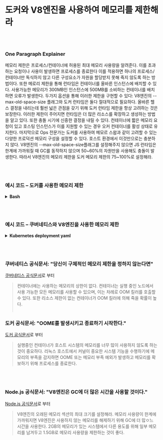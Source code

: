 # 도커와 V8엔진을 사용하여 메모리를 제한해라

<br/><br/>

### One Paragraph Explainer

메모리 제한은 프로세스/컨테이너에 허용된 최대 메모리 사용량을 알려준다. 이를 초과하는 요청이나 사용이 발생하면 프로세스를 종료한다 이를 적용하면 하나의 프로세스/컨테이너만 독식하지 않고 다른 구성요소가 자원을 할당받지 못해 죽지 않도록 하는 방법이다. 또한 메로리 제한을 통해 런타임은 컨테이너를 올바른 인스턴스에 배치할 수 있다. 사용가능한 메모리가 300MB인 인스턴스에 500MB를 소비하는 컨테이너를 배치하면 오류가 발생한다. 두가지 옵션을 통해 이러한 제한을 구현할 수 있다: V8엔진의 --max-old-space-size 플래그와 도커 런타임은 둘다 절대적으로 필요하다. 올바른 헬스 결정을 내리는데 훨씬 넓은 관점을 갖기 위해 도커 런타임 제한을 항상 고려하는 것은 보장한다. 이러한 제한이 주어지면 런타임은 더 많은 리소스를 확장하고 생성하는 방법을 알고 있다.
또한 충돌 시기에 신중한 결정을 내릴 수 있다. 컨테이너에 짧은 메모리 요청이 있고 호스팅 인스턴스가 이를 지원할 수 있는 경우 오커 컨테이너를 활성 상태로 유지한다.
마지막으로 Ops 전문가는 도커를 사용하여 메모르 스왑과 같이 고려할 수 있는 다양한 프로덕션 메모리 구성을 설정할 수 있다. 호스트 환경에서 이것만으로는 충분하지 않다. V8엔진의 --max-old-space-size플래그를 설정해주지 않으면 JS 런타임은 한계에 가까워질 때 GC를 동작하지 않으며 50~60%의 자원만을 사용해도 충돌이 발생한다. 따라서 V8엔진의 메모리 제한을 도커 메모리 제한의 75~100%로 설정해라.

<br/><br/>

### 예시 코드 – 도커를 사용한 메모리 제한

<details>
<summary><strong>Bash</strong></summary>

```bash
docker run --memory 512m my-node-app
```

</details>

<br/><br/>

### 예시 코드 – 쿠버네티스와 V8엔진을 사용한 메모리 제한

<details>
<summary><strong>Kubernetes deployment yaml</strong></summary>

```yml
apiVersion: v1
kind: Pod
metadata:
  name: my-node-app
spec:
  containers:
  - name: my-node-app
    image: my-node-app
    resources:
      requests:
        memory: "400Mi"
      limits:
        memory: "500Mi"
    command: ["node index.js --max-old-space-size=350"]
```

</details>

<br/><br/>

### 쿠버네티스 공식문서: "당신이 구체적인 메모리 제한을 정하지 않는다면"

[쿠버네티스 공식문서](https://kubernetes.io/docs/tasks/configure-pod-container/assign-memory-resource/)로 부터

> 컨테이너에는 사용하는 메모리의 상한이 없다. 컨테이너는 실행 중인 노드에서 사용 가능한 모든 메모리를 사용할 수 있으며, 이는 차례로 OOM 킬러를 호출할 수 있다. 또한 리소스 제한이 없는 컨테이너가 OOM 킬러에 의해 죽을 확률이 높다.
<br/><br/>

### 도커 공식문서: "OOME를 발생시키고 종료하기 시작한다."

[도커 공식문서](https://docs.docker.com/config/containers/resource_constraints/)로 부터

> 실행중인 컨테이너가 호스트 시스템의 메모리를 너무 많이 사용하지 않도록 하는 것이 중요하다. 리눅스 호스트에서 커널이 중요한 시스템 기능을 수행하기에 메모리의 부족을 감지하면 OOME 또는 메모리 부족 예외가 발생하고 메모리를 확보하기 위해 프로세스를 종료한다.

<br/><br/>

### Node.js 공식문서: "V8엔진은 GC에 더 많은 시간을 사용할 것이다."

[Node.js 공식문서](https://nodejs.org/api/cli.html#cli_max_old_space_size_size_in_megabytes)로 부터

> V8엔진의 오래된 메모리 섹션의 최대 크기를 설정해라. 메모리 사용량이 한계에 가까워지면 V8엔진은 사용하지 않는 메모리를 해제하기 위해 GC에 더 많ㅇ느 시간을 사용한다. 2GB의 메모리가 있는 시스템에서 다른 용도를 위해 일부 메모리를 남겨두고 1.5GB로 메모리 사용량을 제한하는 것이 좋다.
